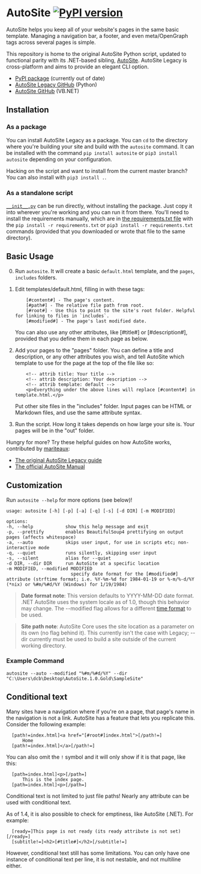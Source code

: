 # AutoSite [![PyPI version](https://badge.fury.io/py/AutoSite.svg)](https://badge.fury.io/py/AutoSite)
AutoSite helps you keep all of your website's pages in the same basic template. Managing a navigation bar, a footer, and even meta/OpenGraph tags across several pages is simple.

This repository is home to the original AutoSite Python script, updated to functional parity with its .NET-based sibling, [AutoSite](https://github.com/dotcomboom/AutoSite). AutoSite Legacy is cross-platform and aims to provide an elegant CLI option.

- [PyPI package](https://pypi.org/project/AutoSite/) (currently out of date)
- [AutoSite Legacy GitHub](https://github.com/dotcomboom/AutoSite-Legacy/) (Python)
- [AutoSite GitHub](https://github.com/dotcomboom/AutoSite/) (VB.NET)

## Installation
### As a package
You can install AutoSite Legacy as a package. You can `cd` to the directory where you're building your site and build with the `autosite` command. It can be installed with the command `pip install autosite` or `pip3 install autosite` depending on your configuration.

Hacking on the script and want to install from the current master branch? You can also install with `pip3 install .`.

<!--
### As a prebuilt executable
If your platform supports it, the GitHub Releases page has/will have prebuilt executables that can be run in the console with arguments, or just double clicked in your site's working folder. Whichever you prefer!
-->

### As a standalone script
[`__init__.py`](https://github.com/dotcomboom/AutoSite-Legacy/blob/master/AutoSite/__init__.py) can be run directly, without installing the package. Just copy it into wherever you're working and you can run it from there. You'll need to install the requirements manually, which are in [the requirements.txt file](https://github.com/dotcomboom/AutoSite-Legacy/blob/master/requirements.txt) with the `pip install -r requirements.txt` or `pip3 install -r requirements.txt` commands (provided that you downloaded or wrote that file to the same directory).

## Basic Usage
0. Run `autosite`. It will create a basic `default.html` template, and the `pages`, `includes` folders.
1. Edit templates/default.html, filling in with these tags:

           [#content#] - The page's content.
           [#path#] - The relative file path from root.
           [#root#] - Use this to point to the site's root folder. Helpful for linking to files in `includes`.
           [#modified#] - The page's last modified date.
           
   You can also use any other attributes, like [#title#] or [#description#], provided that you define them in each page as below.
           
2. Add your pages to the "pages" folder.
      You can define a title and description, or any other attributes you wish, and tell AutoSite which template to use for the page at the top of the file like so:
           
           <!-- attrib title: Your title -->
           <!-- attrib description: Your description -->
           <!-- attrib template: default -->
           <p>Everything under the above lines will replace [#content#] in template.html.</p>
              
    Put other site files in the "includes" folder. Input pages can be HTML or Markdown files, and use the same attribute syntax.
    
3. Run the script. How long it takes depends on how large your site is. Your pages will be in the "out" folder.

Hungry for more? Try these helpful guides on how AutoSite works, contributed by [mariteaux](http://mariteaux.somnolescent.net):
- [The original AutoSite Legacy guide](http://archives.somnolescent.net/web/autosite_legacy/)
- [The official AutoSite Manual](http://autosite.somnolescent.net/manual/)

## Customization
Run `autosite --help` for more options (see below)!

    usage: autosite [-h] [-p] [-a] [-q] [-s] [-d DIR] [-m MODIFIED]

    options:
    -h, --help            show this help message and exit
    -p, --prettify        enables BeautifulSoup4 prettifying on output pages (affects whitespace)
    -a, --auto            skips user input, for use in scripts etc; non-interactive mode
    -q, --quiet           runs silently, skipping user input
    -s, --silent          alias for --quiet
    -d DIR, --dir DIR     run AutoSite at a specific location
    -m MODIFIED, --modified MODIFIED
                            specify date format for the [#modified#] attribute (strftime format; i.e. %Y-%m-%d for 1984-01-19 or %-m/%-d/%Y (*nix) or %#m/%#d/%Y (Windows) for 1/19/1984)

> **Date format note**: This version defaults to YYYY-MM-DD date format. .NET AutoSite uses the system locale as of 1.0, though this behavior may change. The --modified flag allows for a different [time format](https://www.strfti.me/) to be used.

> **Site path note**: AutoSite Core uses the site location as a parameter on its own (no flag behind it). This currently isn't the case with Legacy; --dir currently must be used to build a site outside of the current working directory.

### Example Command

    autosite --auto --modified "%#m/%#d/%Y" --dir "C:\Users\dcb\Desktop\AutoSite.1.0.Gold\SampleSite"

## Conditional text
Many sites have a navigation where if you're on a page, that page's name in the navigation is not a link. AutoSite has a feature that lets you replicate this. Consider the following example:
	
      [path!=index.html]<a href="[#root#]index.html">[/path!=]
          Home
      [path!=index.html]</a>[/path!=]
	
You can also omit the `!` symbol and it will only show if it is that page, like this:

      [path=index.html]<p>[/path=]
          This is the index page.
      [path=index.html]<p>[/path=]
	
Conditional text is not limited to just file paths! Nearly any attribute can be used with conditional text. 

As of 1.4, it is also possible to check for emptiness, like AutoSite (.NET). For example:

      [ready=]This page is not ready (its ready attribute is not set)[/ready=]
      [subtitle!=]<h2>[#title#]</h2>[/subtitle!=]

However, conditional text still has some limitations. You can only have one instance of conditional text per line, it is not nestable, and not multiline either.
